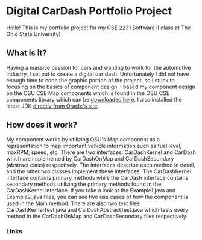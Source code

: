 # Digital CarDash Portfolio Project

Hello! This is my portfolio project for my CSE 2231 Software II class at The
Ohio State University!

## What is it?

Having a massive passion for cars and wanting to work for the automotive
industry, I set out to create a digital car dash. Unfortunately I did not have
enough time to code the graphic portion of the project, so I stuck to focusing
on the basics of component design. I based my component design on the OSU CSE
Map components which is found in the OSU CSE components library which can be
[downloaded here][components-jar]. I also installed the latest JDK
[directly from Oracle's site][jdk-downloads].

## How does it work?

My component works by utilizing OSU's Map component as a representation to
map important vehicle information such as fuel level, maxRPM, speed, etc. There
are two interfaces: CarDashKernel and CarDash which are implemented by
CarDashOnMap and CarDashSecondary (abstract class) respectively. The interfaces
describe each method in detail, and the other two classes implement these
interfaces. The CarDashKernel interface contains primary methods while the
CarDash interface contains secondary methods utilizing the primary methods found
in the CarDashKernel interface. If you take a look at the Example1.java and
Example2.java files, you can see two use cases of how the component is used in
the Main method. There are also two test files CarDashKernelTest.java and
CarDashAbstractTest.java which tests every method in the CarDashOnMap and
CarDashSecondary files respectively.

### Links

[components-jar]: http://web.cse.ohio-state.edu/software/common/components.jar
[jdk-downloads]: https://www.oracle.com/java/technologies/downloads/
